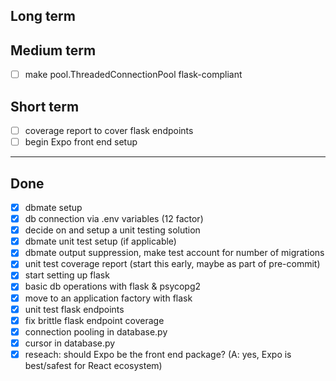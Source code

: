## Long term

## Medium term

- [ ] make pool.ThreadedConnectionPool flask-compliant

## Short term

- [ ] coverage report to cover flask endpoints
- [ ] begin Expo front end setup

---

## Done

- [x] dbmate setup
- [x] db connection via .env variables (12 factor)
- [x] decide on and setup a unit testing solution
- [x] dbmate unit test setup (if applicable)
- [x] dbmate output suppression, make test account for number of migrations
- [x] unit test coverage report (start this early, maybe as part of pre-commit)
- [x] start setting up flask
- [x] basic db operations with flask & psycopg2
- [x] move to an application factory with flask
- [x] unit test flask endpoints
- [x] fix brittle flask endpoint coverage
- [x] connection pooling in database.py
- [x] cursor in database.py
- [x] reseach: should Expo be the front end package? (A: yes, Expo is best/safest for React ecosystem)

